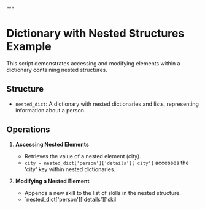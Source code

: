 """
# Dictionary with Nested Structures Example

This script demonstrates accessing and modifying elements within a dictionary containing nested structures.

## Structure
- `nested_dict`: A dictionary with nested dictionaries and lists, representing information about a person.

## Operations

1. **Accessing Nested Elements**
   - Retrieves the value of a nested element (city).
   - `city = nested_dict['person']['details']['city']` accesses the 'city' key within nested dictionaries.

2. **Modifying a Nested Element**
   - Appends a new skill to the list of skills in the nested structure.
   - `nested_dict['person']['details']['skil

